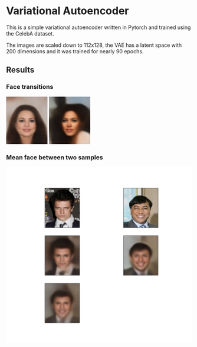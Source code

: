 # Variational Autoencoder

This is a simple variational autoencoder written in Pytorch and trained using the CelebA dataset.

The images are scaled down to 112x128, the VAE has a latent space with 200 dimensions and it was
trained for nearly 90 epochs. 

## Results

### Face transitions
![media/transition1.gif](media/transition1.gif)
![media/transition2.gif](media/transition2.gif)

### Mean face between two samples
![media/mean_face.png](media/mean_face.png)


